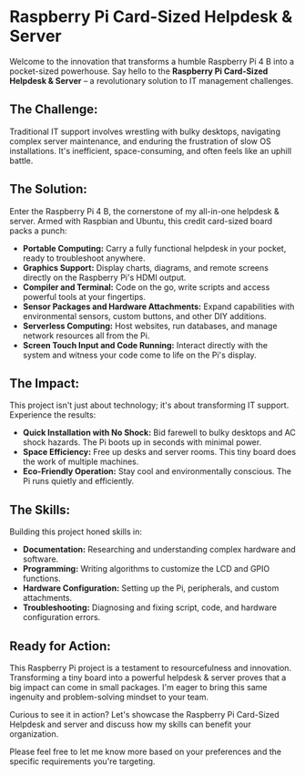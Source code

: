 # Raspberry Pi Card-Sized Helpdesk & Server

Welcome to the innovation that transforms a humble Raspberry Pi 4 B into a pocket-sized powerhouse. Say hello to the **Raspberry Pi Card-Sized Helpdesk & Server** – a revolutionary solution to IT management challenges.

## The Challenge:

Traditional IT support involves wrestling with bulky desktops, navigating complex server maintenance, and enduring the frustration of slow OS installations. It's inefficient, space-consuming, and often feels like an uphill battle.

## The Solution:

Enter the Raspberry Pi 4 B, the cornerstone of my all-in-one helpdesk & server. Armed with Raspbian and Ubuntu, this credit card-sized board packs a punch:

- **Portable Computing:** Carry a fully functional helpdesk in your pocket, ready to troubleshoot anywhere.
- **Graphics Support:** Display charts, diagrams, and remote screens directly on the Raspberry Pi's HDMI output.
- **Compiler and Terminal:** Code on the go, write scripts and access powerful tools at your fingertips.
- **Sensor Packages and Hardware Attachments:** Expand capabilities with environmental sensors, custom buttons, and other DIY additions.
- **Serverless Computing:** Host websites, run databases, and manage network resources all from the Pi.
- **Screen Touch Input and Code Running:** Interact directly with the system and witness your code come to life on the Pi's display.

## The Impact:

This project isn't just about technology; it's about transforming IT support. Experience the results:

- **Quick Installation with No Shock:** Bid farewell to bulky desktops and AC shock hazards. The Pi boots up in seconds with minimal power.
- **Space Efficiency:** Free up desks and server rooms. This tiny board does the work of multiple machines.
- **Eco-Friendly Operation:** Stay cool and environmentally conscious. The Pi runs quietly and efficiently.

## The Skills:

Building this project honed skills in:

- **Documentation:** Researching and understanding complex hardware and software.
- **Programming:** Writing algorithms to customize the LCD and GPIO functions.
- **Hardware Configuration:** Setting up the Pi, peripherals, and custom attachments.
- **Troubleshooting:** Diagnosing and fixing script, code, and hardware configuration errors.

## Ready for Action:

This Raspberry Pi project is a testament to resourcefulness and innovation. Transforming a tiny board into a powerful helpdesk & server proves that a big impact can come in small packages. I'm eager to bring this same ingenuity and problem-solving mindset to your team.

Curious to see it in action? Let's showcase the Raspberry Pi Card-Sized Helpdesk and server and discuss how my skills can benefit your organization.

Please feel free to let me know more based on your preferences and the specific requirements you're targeting.
